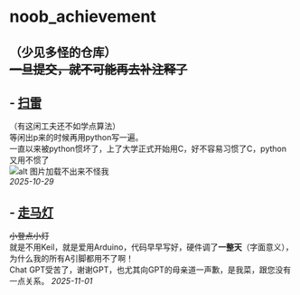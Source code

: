 # noob_achievement
**（少见多怪的仓库）**    
~~一旦提交，就不可能再去补注释了~~
---
## - [扫雷](./mineSweeper.c)
（有这闲工夫还不如学点算法）   
等闲出p来的时候再用python写一遍。   
一直以来被python惯坏了，上了大学正式开始用C，好不容易习惯了C，python又用不惯了   
![alt 图片加载不出来不怪我](https://www.qstheory.cn/titlepic/112461/1124618602_1560412405448_title0h.jpg)   
*2025-10-29*
## - [走马灯](./stm32/traffic%20lights/)
~~小登点小灯~~   
就是不用Keil，就是爱用Arduino，代码早早写好，硬件调了**一整天**（字面意义），为什么我的所有A引脚都用不了啊！   
Chat GPT受苦了，谢谢GPT，也尤其向GPT的母亲道一声歉，是我菜，跟您没有一点关系。
*2025-11-01*
